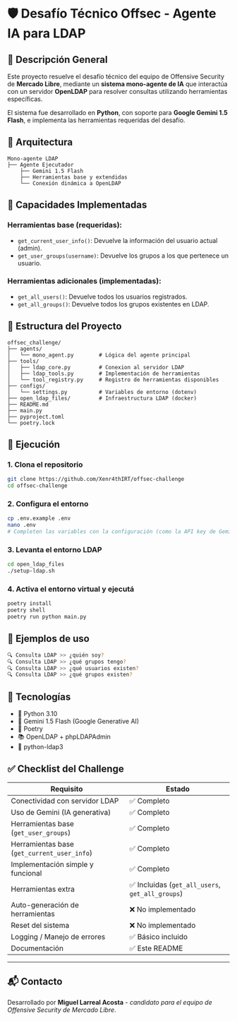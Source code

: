 # 🛡️ Desafío Técnico Offsec - Agente IA para LDAP

## 📌 Descripción General

Este proyecto resuelve el desafío técnico del equipo de Offensive Security de **Mercado Libre**, mediante un **sistema mono-agente de IA** que interactúa con un servidor **OpenLDAP** para resolver consultas utilizando herramientas específicas.

El sistema fue desarrollado en **Python**, con soporte para **Google Gemini 1.5 Flash**, e implementa las herramientas requeridas del desafío.

## 🧠 Arquitectura

```
Mono-agente LDAP
├── Agente Ejecutador
    ├── Gemini 1.5 Flash
    ├── Herramientas base y extendidas
    └── Conexión dinámica a OpenLDAP
```

## 🧐 Capacidades Implementadas

### Herramientas base (requeridas):
- `get_current_user_info()`: Devuelve la información del usuario actual (admin).
- `get_user_groups(username)`: Devuelve los grupos a los que pertenece un usuario.

### Herramientas adicionales (implementadas):
- `get_all_users()`: Devuelve todos los usuarios registrados.
- `get_all_groups()`: Devuelve todos los grupos existentes en LDAP.

## 📁 Estructura del Proyecto

```
offsec_challenge/
├── agents/
│   └── mono_agent.py        # Lógica del agente principal
├── tools/
│   ├── ldap_core.py         # Conexion al servidor LDAP
│   ├── ldap_tools.py        # Implementación de herramientas
│   └── tool_registry.py     # Registro de herramientas disponibles
├── configs/
│   └── settings.py          # Variables de entorno (dotenv)
├── open_ldap_files/         # Infraestructura LDAP (docker)
├── README.md
├── main.py
├── pyproject.toml
└── poetry.lock
```

## 🚀 Ejecución

### 1. Clona el repositorio

```bash
git clone https://github.com/Xenr4thIRT/offsec-challenge
cd offsec-challenge
```

### 2. Configura el entorno

```bash
cp .env.example .env
nano .env
# Completen las variables con la configuración (como la API key de Gemini, etc.)
```

### 3. Levanta el entorno LDAP

```bash
cd open_ldap_files
./setup-ldap.sh
```

### 4. Activa el entorno virtual y ejecutá

```bash
poetry install
poetry shell
poetry run python main.py
```

## 🦺 Ejemplos de uso

```bash
🔍 Consulta LDAP >> ¿quién soy?
🔍 Consulta LDAP >> ¿qué grupos tengo?
🔍 Consulta LDAP >> ¿qué usuarios existen?
🔍 Consulta LDAP >> ¿qué grupos existen?
```

## 🧰 Tecnologías

- 🐍 Python 3.10
- 🧠 Gemini 1.5 Flash (Google Generative AI)
- 📆 Poetry
- 📚 OpenLDAP + phpLDAPAdmin
- 🔐 python-ldap3

## ✅ Checklist del Challenge

| Requisito                                 | Estado      |
|------------------------------------------|-------------|
| Conectividad con servidor LDAP           | ✅ Completo |
| Uso de Gemini (IA generativa)            | ✅ Completo |
| Herramientas base (`get_user_groups`)    | ✅ Completo |
| Herramientas base (`get_current_user_info`) | ✅ Completo |
| Implementación simple y funcional        | ✅ Completo |
| Herramientas extra                       | ✅ Incluidas (`get_all_users`, `get_all_groups`) |
| Auto-generación de herramientas          | ❌ No implementado |
| Reset del sistema                        | ❌ No implementado |
| Logging / Manejo de errores              | ✅ Básico incluido |
| Documentación           | ✅ Este README |

---

## 📬 Contacto

Desarrollado por **Miguel Larreal Acosta** - *candidato para el equipo de Offensive Security de Mercado Libre*.
